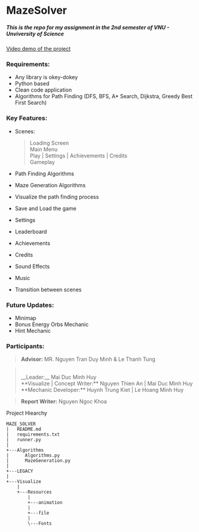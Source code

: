 # MazeSolver
##### This is the repo for my assignment in the 2nd semester of VNU - Unviversity of Science
[Video demo of the project](https://www.youtube.com/watch?v=dQw4w9WgXcQ&pp=ygUJcmljayByb2xs)

### Requirements:
- Any library is okey-dokey
- Python based
- Clean code application
- Algorithms for Path Finding (DFS, BFS, A* Search, Dijkstra, Greedy Best First Search)

### Key Features:
- Scenes:
  > Loading Screen
  > <br>
  > Main Menu
  > <br>
  > Play | Settings | Achievements | Credits
  > <br>
  > Gameplay

- Path Finding Algorithms
- Maze Generation Algorithms
- Visualize the path finding process
- Save and Load the game
- Settings
- Leaderboard
- Achievements
- Credits
- Sound Effects
- Music
- Transition between scenes

### Future Updates:
- Minimap
- Bonus Energy Orbs Mechanic
- Hint Mechanic


### Participants:
> **Advisor:** MR. Nguyen Tran Duy Minh & Le Thanh Tung

> <br>
> __Leader:__ Mai Duc Minh Huy
> <br>
> **Visualize | Concept Writer:** Nguyen Thien An | Mai Duc Minh Huy
> <br>
> **Mechanic Developer:** Huynh Trung Kiet | Le Hoang Minh Huy
> <br>

> **Report Writer:** Nguyen Ngoc Khoa


    

Project Hiearchy

```
MAZE_SOLVER
|   README.md
|   requirements.txt
|   runner.py
|
+---Algorithms
|      Algorithms.py
|      MazeGeneration.py
|
+---LEGACY
|
+---Visualize
    |
    +---Resources
        |
        +---animation
        |
        +---file
        |
        \---Fonts
```
